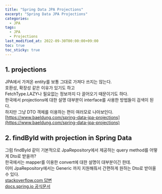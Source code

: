 ```yaml
---
title: "Spring Data JPA Projections"
excerpt: "Spring Data JPA Projections"
categories: 
  - JPA
tags: 
  - JPA
  - Projections
last_modified_at: 2022-09-30T00:00:00+09:00
toc: true
toc_sticky: true
---
```

## 1. projections
JPA에서 가져온 entity를 보통 그대로 가져다 쓰지는 않는다.  
호환성, 확장성 같은 이유가 있기도 하고  
FetchType.LAZY나 필요없는 정보까지 다 끌어오기 때문이기도 하다.  
한국에서 projections에 대한 설명 대부분이 interface를 사용한 방법들이 검색이 된다.  
하지만 그냥 DTO 객체를 이용하는 편이 여러모로 나아보인다.  
[https://www.baeldung.com/spring-data-jpa-projections](https://www.baeldung.com/spring-data-jpa-projections)  

## 2. findById with projection in Spring Data
그럼 findById 같이 기본적으로 JpaRepository에서 제공하는 query method를 어떻게 Dto로 받을까?  
한국에서는 mapper를 이용한 convert에 대한 설명이 대부분이긴 한데.  
이미 JpaRepository에서는 Generic 까지 지원해줘서 간편하게 원하는 Dto로 받아올 수 있다.  
[stackoverflow.com 답변](https://stackoverflow.com/questions/49669511/how-to-override-findbyid-with-projection-in-spring-data)  
[docs.spring.io 공식문서](https://docs.spring.io/spring-data/jpa/docs/current/reference/html/#projection.dynamic)
